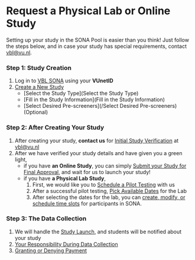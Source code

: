 # Request a Physical Lab or Online Study

Setting up your study in the SONA Pool is easier than you think! Just follow the steps below, and in case your study has special requirements, contact vbl@vu.nl.

### Step 1: Study Creation

1) Log in to [VBL SONA](vu-vbl.sona-systems.com) using your **VUnetID**		
2) [Create a New Study](link-to-create-new-study.md) 	
	- [Select the Study Type](Select the Study Type)		
	- [Fill in the Study Information](Fill in the Study Information)		
	- [Select Desired Pre-screeners](/Select Desired Pre-screeners) (Optional)		

### Step 2: After Creating Your Study

1) After creating your study, **contact us** for [Initial Study Verification](link-to-initial-verification.md) at vbl@vu.nl
2) After we have verified your study details and have given you a green light, 
	- if you have **an Online Study**, you can simply [Submit your Study for Final Approval](link-to-submit-study.md), and wait for us to launch your study!
	- if you have **a Physical Lab Study**, 
		1) First, we would like you to [Schedule a Pilot Testing](link-to-schedule-pilot.md) with us
		2) After a successful pilot testing, [Pick Available Dates](link-to-pick-dates.md) for the Lab
		3) After selecting the dates for the lab, you can [create, modify, or schedule time slots](link-to-schedule-time.md) for participants in SONA.

### Step 3: The Data Collection

1) We will handle the [Study Launch](link-to-study-launch.md), and students will be notified about your study
2) [Your Responsibility During Data Collection](link-to-data-collection.md) 
3) [Granting or Denying Payment](link-to-payment.md)